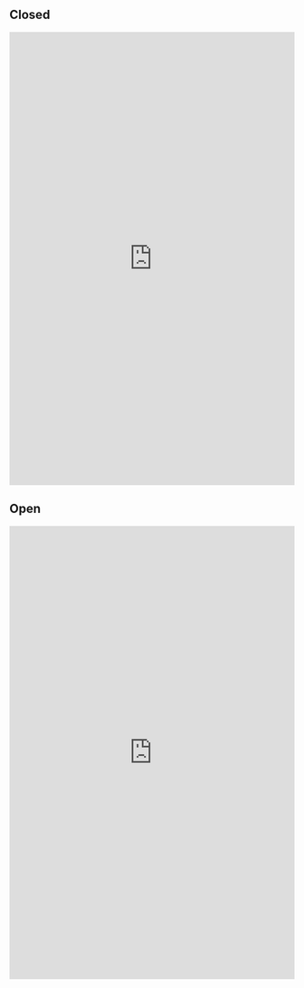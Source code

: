 
## Closed<br>
<iframe src="https://azu.github.io/github-issue-widget/?owner=aquaaerobicsystem&repo=FieldServiceReportDashboard&limit=50&state=closed"
        allowtransparency="true" frameborder="0" scrolling="0" width="100%" height="800"></iframe>

## Open<br>
<iframe src="
https://azu.github.io/github-issue-widget/?owner=aquaaerobicsystem&repo=FieldServiceReportDashboard&limit=50&state=open"
        allowtransparency="true" frameborder="0" scrolling="0" width="100%" height="800"></iframe>

